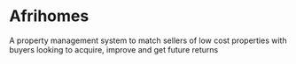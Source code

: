 # Afrihomes
A property management system to match sellers of low cost properties with buyers looking to acquire, improve and get future returns
